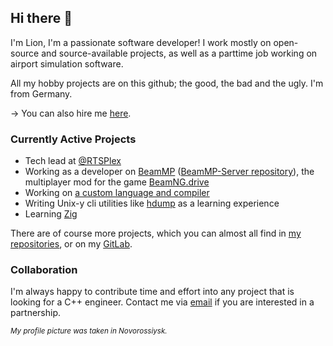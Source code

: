 ## Hi there 👋

I'm Lion, I'm a passionate software developer! I work mostly on open-source and source-available projects, as well as a parttime job working on airport simulation software.

All my hobby projects are on this github; the good, the bad and the ugly. I'm from Germany.

→ You can also hire me [here](https://www.fiverr.com/s2/3e71171e41).

### Currently Active Projects

- Tech lead at [@RTSPlex](https://github.com/RTSPlex)
- Working as a developer on [BeamMP](https://beammp.com/) ([BeamMP-Server repository](https://github.com/BeamMP/BeamMP-Server)), the multiplayer mod for the game [BeamNG.drive](https://beamng.com)
- Working on [a custom language and compiler](https://github.com/lionkor/compiler-project)
- Writing Unix-y cli utilities like [hdump](https://github.com/lionkor/hdump) as a learning experience
- Learning [Zig](https://ziglang.org/)

There are of course more projects, which you can almost all find in [my repositories](https://github.com/lionkor?tab=repositories&q=&type=public&language=), or on my [GitLab](https://gitlab.com/lionkor).

### Collaboration

I'm always happy to contribute time and effort into any project that is looking for a C++ engineer. Contact me via [email](mailto:development@kortlepel.com) if you are interested in a partnership.


<sub>*My profile picture was taken in Novorossiysk.*</sub>
